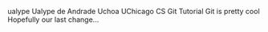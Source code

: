 ualype Ualype de Andrade Uchoa
UChicago CS Git Tutorial
Git is pretty cool
Hopefully our last change...
